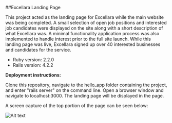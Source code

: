 ##Excellara Landing Page

This project acted as the landing page for Excellara while the main website was being completed. A small selection of open job positions and interested
job candidates were displayed on the site along with a short description of what Excellara was. A minimal functionality application process was also implemented to handle interest prior to the full site launch. While this landing page was live, Excellara signed up over 40 interested businesses and candidates for the service.

* Ruby version: 2.2.0
* Rails version: 4.2.2

<b>Deployment instructions:</b>

Clone this repository, navigate to the hello_app folder containing the project, and enter "rails server" on the command line.
Open a browser window and navigate to localhost:3000. The landing page will be displayed in the page.

A screen capture of the top portion of the page can be seen below:

![Alt text](https://github.com/james007crocker/Excellara_Launch_Page/blob/master/ExcellaraLaunchPage.png?raw=true)


